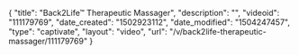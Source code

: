 {
    "title": "Back2Life&trade; Therapeutic Massager",
    "description": "",
    "videoid": "111179769",
    "date_created": "1502923112",
    "date_modified": "1504247457",
    "type": "captivate",
    "layout": "video",
    "url": "\/v\/back2life-therapeutic-massager\/111179769"
}